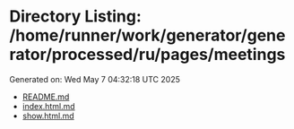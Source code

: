 # Directory Listing: /home/runner/work/generator/generator/processed/ru/pages/meetings
Generated on: Wed May  7 04:32:18 UTC 2025

- [README.md](README.md)
- [index.html.md](index.html.md)
- [show.html.md](show.html.md)
